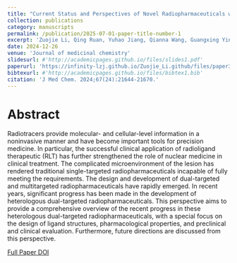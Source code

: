 ```yaml
---
title: "Current Status and Perspectives of Novel Radiopharmaceuticals with Heterologous Dual-targeted Functions: 2013-2023."
collection: publications
category: manuscripts
permalink: /publication/2025-07-01-paper-title-number-1
excerpt: 'Zuojie Li, Qing Ruan, Yuhao Jiang, Qianna Wang, Guangxing Yin, Junhong Feng, Junbo Zhang '
date: 2024-12-26
venue: 'Journal of medicinal chemistry'
slidesurl: #'http://academicpages.github.io/files/slides1.pdf'
paperurl: 'https://infinity-lzj.github.io/Zuojie_Li.github/files/paper3.pdf'
bibtexurl: #'http://academicpages.github.io/files/bibtex1.bib'
citation: 'J Med Chem. 2024;67(24):21644-21670.'
---
```

# Abstract
Radiotracers provide molecular- and cellular-level information in a noninvasive manner and have become important tools for precision medicine. In particular, the successful clinical application of radioligand therapeutic (RLT) has further strengthened the role of nuclear medicine in clinical treatment. The complicated microenvironment of the lesion has rendered traditional single-targeted radiopharmaceuticals incapable of fully meeting the requirements. The design and development of dual-targeted and multitargeted radiopharmaceuticals have rapidly emerged. In recent years, significant progress has been made in the development of heterologous dual-targeted radiopharmaceuticals. This perspective aims to provide a comprehensive overview of the recent progress in these heterologous dual-targeted radiopharmaceuticals, with a special focus on the design of ligand structures, pharmacological properties, and preclinical and clinical evaluation. Furthermore, future directions are discussed from this perspective.


[Full Paper DOI](https://pubs.acs.org/doi/10.1021/acs.jmedchem.4c01608)
